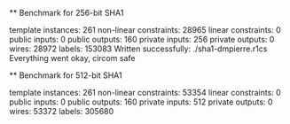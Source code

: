 ** Benchmark for 256-bit SHA1

template instances: 261
non-linear constraints: 28965
linear constraints: 0
public inputs: 0
public outputs: 160
private inputs: 256
private outputs: 0
wires: 28972
labels: 153083
Written successfully: ./sha1-dmpierre.r1cs
Everything went okay, circom safe


** Benchmark for 512-bit SHA1

template instances: 261
non-linear constraints: 53354
linear constraints: 0
public inputs: 0
public outputs: 160
private inputs: 512
private outputs: 0
wires: 53372
labels: 305680
